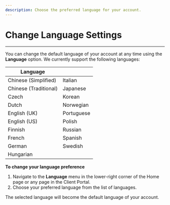 ```yaml
---
description: Choose the preferred language for your account.
---
```


# Change Language Settings

***

You can change the default language of your account at any time using the **Language** option. We currently support the following languages:

<table data-header-hidden data-full-width="false"><thead><tr><th>Language</th><th></th></tr></thead><tbody><tr><td>Chinese (Simplified)</td><td>Italian</td></tr><tr><td>Chinese (Traditional)</td><td>Japanese</td></tr><tr><td>Czech</td><td>Korean</td></tr><tr><td>Dutch</td><td>Norwegian</td></tr><tr><td>English (UK)</td><td>Portuguese</td></tr><tr><td>English (US)</td><td>Polish</td></tr><tr><td>Finnish</td><td>Russian</td></tr><tr><td>French</td><td>Spanish</td></tr><tr><td>German</td><td>Swedish</td></tr><tr><td>Hungarian</td><td></td></tr></tbody></table>

**To change your language preference**

1. Navigate to the **Language** menu in the lower-right corner of the Home page or any page in the Client Portal.
2. Choose your preferred language from the list of languages.

The selected language will become the default language of your account.&#x20;
